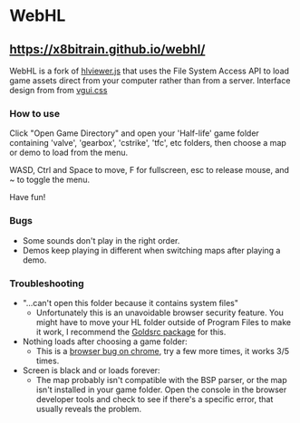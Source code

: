 # WebHL

## https://x8bitrain.github.io/webhl/

WebHL is a fork of [hlviewer.js](https://github.com/skyrim/hlviewer.js) that uses the File System Access API to load game assets direct from your computer rather than from a server.
Interface design from from [vgui.css](https://github.com/AlpyneDreams/vgui.css) 

### How to use

Click "Open Game Directory" and open your 'Half-life' game folder containing 'valve', 'gearbox', 'cstrike', 'tfc', etc folders, then choose a map or demo to load from the menu.

WASD, Ctrl and Space to move, F for fullscreen, esc to release mouse, and ~ to toggle the menu.

Have fun!


### Bugs

 - Some sounds don't play in the right order.
 - Demos keep playing in different when switching maps after playing a demo.

### Troubleshooting
 - "...can't open this folder because it contains system files"
   - Unfortunately this is an unavoidable browser security feature. You might have to move your HL folder outside of Program Files to make it work, I recommend the [Goldsrc package](https://forums.sourceruns.org/t/goldsrc-package-2-4/2634) for this.
 - Nothing loads after choosing a game folder:
   - This is a [browser bug on chrome](https://bugs.chromium.org/p/chromium/issues/detail?id=1176294), try a few more times, it works 3/5 times.
 - Screen is black and or loads forever:
    - The map probably isn't compatible with the BSP parser, or the map isn't installed in your game folder. Open the console in the browser developer tools and check to see if there's a specific error, that usually reveals the problem.

